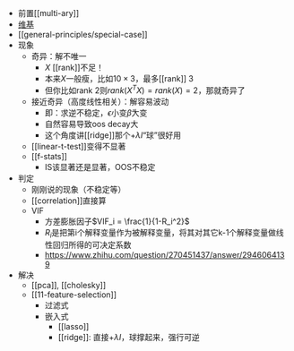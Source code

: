 - 前置[[multi-ary]]
- [维基](https://en.wikipedia.org/wiki/Multicollinearity)
- [[general-principles/special-case]]
- 现象
  - 奇异：解不唯一
    - $X$ [[rank]]不足！
    - 本来$X$一般瘦，比如$10\times 3$，最多[[rank]] 3
    - 但你比如rank 2则$rank(X^T X)= rank(X)=2$，那就奇异了
  - 接近奇异（高度线性相关）：解容易波动
    - 即：求逆不稳定，$\epsilon$小变$\hat\beta$大变
    - 自然容易导致oos decay大
    - 这个角度讲[[ridge]]那个$+\lambda I$“球”很好用
  - [[linear-t-test]]变得不显著
  - [[f-stats]]
    - IS该显著还是显著，OOS不稳定
- 判定
  - 刚刚说的现象（不稳定等）
  - [[correlation]]直接算
  - VIF
    - 方差膨胀因子$VIF_i = \frac{1}{1-R_i^2}$
    - $R_i$是把第i个解释变量作为被解释变量，将其对其它k-1个解释变量做线性回归所得的可决定系数
    - https://www.zhihu.com/question/270451437/answer/2946064139
- 解决
  - [[pca]], [[cholesky]]
  - [[11-feature-selection]]
    - 过滤式
    - 嵌入式
      - [[lasso]]
      - [[ridge]]: 直接$+\lambda I$，球撑起来，强行可逆